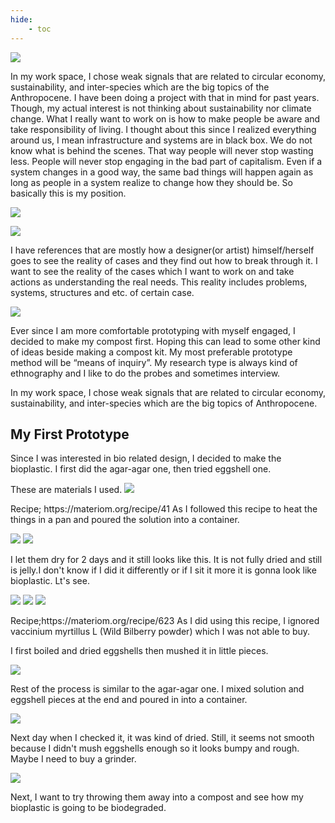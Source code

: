 ```yaml
---
hide:
    - toc
---
```


![](../images/designspace/full.jpg)

In my work space, I chose weak signals that are related to circular economy, sustainability, and inter-species which are the big topics of the Anthropocene.  I have been doing a project with that in mind for past years.
Though, my actual interest is not thinking about sustainability nor climate change. What I really want to work on is how to make people be aware and take responsibility of living. I thought about this since I realized everything around us, I mean infrastructure and systems are in black box. We do not know what is behind the scenes. That way people will never stop wasting less. People will never stop engaging in the bad part of capitalism. Even if a system changes in a good way, the same bad things will happen again as long as people in a system realize to change how they should be. So basically this is my position.

![](../images/designspace/whatihave.jpg)

![](../images/designspace/reference.jpg)

I have references that are mostly how a designer(or artist) himself/herself goes to see the reality of cases and they find out how to break through it.  I want to see the reality of the cases which I want to work on and take actions as understanding the real needs. This reality includes problems, systems, structures and etc. of certain case. 

![](../images/designspace/prototype.jpg)

Ever since I am more comfortable prototyping with myself engaged, I decided to make my compost first. Hoping this can lead to some other kind of ideas beside making a compost kit.
My most preferable prototype method will be “means of inquiry”. My research type is always kind of ethnography and I like to do the probes and sometimes interview. 


In my work space, I chose weak signals that are related to circular economy, sustainability, and inter-species which are the big topics of Anthropocene. 


## My First Prototype

Since I was interested in bio related design, I decided to make the bioplastic.
I first did the agar-agar one, then tried eggshell one.

These are materials I used.
![](../images/designspace/prototype.jpg)

<For agar-agar>
Recipe; https://materiom.org/recipe/41
As I followed this recipe to heat the things in a pan and poured the solution into a container.

![](../images/designspace/materials.jpg)
![](../images/designspace/stir.jpg)

I let them dry for 2 days and it still looks like this. It is not fully dried and still is jelly.I don't know if I did it differently or if I sit it more it is gonna look like bioplastic. Lt's see.

![](../images/designspace/agarsolution.jpg)
![](../images/designspace/agarresult.jpg)
![](../images/designspace/agarresult2.jpg)

<For eggshell>
Recipe;https://materiom.org/recipe/623
As I did using this recipe, I ignored vaccinium myrtillus L (Wild Bilberry powder) which I was not able to buy.

I first boiled and dried eggshells then mushed it in little pieces.

![](../images/designspace/eggshell.jpg)

Rest of the process is similar to the agar-agar one.  I mixed solution and eggshell pieces at the end and poured in into a container.

![](../images/designspace/stir2.jpg)

 Next day when I checked it, it was kind of dried. Still, it seems not smooth because I didn't mush eggshells enough so it looks bumpy and rough. Maybe I need to buy a grinder.

![](../images/designspace/eggresult.jpg)

Next, I want to try throwing them away into a compost and see how my bioplastic is going to be biodegraded.

